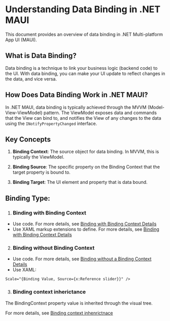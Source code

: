 # Understanding Data Binding in .NET MAUI

This document provides an overview of data binding in .NET Multi-platform App UI (MAUI).

## What is Data Binding?

Data binding is a technique to link your business logic (backend code) to the UI. With data binding, you can make your UI update to reflect changes in the data, and vice versa.

## How Does Data Binding Work in .NET MAUI?

In .NET MAUI, data binding is typically achieved through the MVVM (Model-View-ViewModel) pattern. The ViewModel exposes data and commands that the View can bind to, and notifies the View of any changes to the data using the `INotifyPropertyChanged` interface.

## Key Concepts

1. **Binding Context**: The source object for data binding. In MVVM, this is typically the ViewModel.

2. **Binding Source**: The specific property on the Binding Context that the target property is bound to.

3. **Binding Target**: The UI element and property that is data bound.


## Binding Type:
1. ### Binding with Binding Context
- Use code. For more details, see [Binding with Binding Context Details](../Code/DataBinding/DataBinding/Pages/BasicBindingPage.xaml)
- Use XAML markup extensions to define. For more details, see [Binding with Binding Context Details](../Code/DataBinding/DataBinding/Pages/ContextBindingPage.xaml)

2. ### Binding without Binding Context
- Use code. For more details, see [Binding without a Binding Context Details](../Code/DataBinding/DataBinding/Pages/WithoutBindingContextPage.xaml)
- Use XAML:
```XAML
Scale="{Binding Value, Source={x:Reference slider}}" />
```

3. ### Binding context inherictance
The BindingContext property value is inherited through the visual tree.

For more details, see [Binding context inhenrictnace](../Code/DataBinding/DataBinding/Pages/BindingContextInherictance.xaml)

